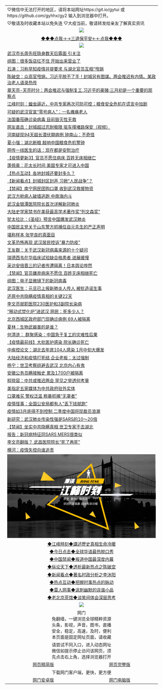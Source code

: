 <table>
<tr>
<td colspan="2" align=left>
♡微信中无法打开的地区，请将本站网址https://git.io/gytui 或 https://github.com/gyhhx/gy2 输入到浏览器中打开。 
 </td>
</tr>
 <tr>
 <td colspan="2" align=left>
♡敬请及时收藏本站以免失连
♡大疫当前，敬请转发给亲友了解真实资讯 
</td>
 </tr>
  <tr>
    <td colspan="2" align=center><img src="https://github.com/gyhhx/image-upload/blob/master/3t%20(1).jpg"></td>
 </tr>
 <tr><td colspan="2" align="center"><a href="https://xball.casa/oo.aspx?name=ogQuit&key=eqxowaguscvmxdgc&from=gy">◆◆◆点我→→三退保平安←←点我◆◆◆</a></td></tr>
  <tr>
    <td colspan="2" align=center><img src="https://cdn.jsdelivr.net/gh/gyoupiodf/im1/%E7%BD%91%E9%97%A8%E6%96%B0%E9%97%BB1.jpg"></td>
 </tr>
<tr><td colspan="2" align="left"><a href="https://xball.casa/oo.aspx?name=c1132644&key=eqxowaguscvmxdgc&from=gy">武汉市长周先旺隐身数天后露面 引关注</a></td></tr>
<tr><td colspan="2" align="left"><a href="https://xball.casa/oo.aspx?name=c1132685&key=eqxowaguscvmxdgc&from=gy">组图：很多饭店扛不住 开始出来营业了</a></td></tr>
 <tr><td colspan="2" align="left"><a href="https://xball.casa/oo.aspx?name=c816850&key=eqxowaguscvmxdgc&from=gy">石涛：习称早知疫情并提要求 与湖北官员互相“甩锅</a></td></tr>
<tr><td colspan="2" align="left"><a href="https://xball.casa/oo.aspx?name=c816932&key=eqxowaguscvmxdgc&from=gy">陈破空：众高官甩锅，习近平脱不了手！封城另有图谋。两会推迟有内情。某政治老人语录热传</a></td></tr>
<tr><td colspan="2" align="left"><a href="https://xball.casa/oo.aspx?name=c1025998&key=eqxowaguscvmxdgc&from=gy">章天亮-天亮时分：两会推迟与强制复工,习近平的豪赌;三月初是一个重要的观察点</a></td></tr>
<tr><td colspan="2" align="left"><a href="https://xball.casa/oo.aspx?name=c922850&key=eqxowaguscvmxdgc&from=gy">江峰时刻：蝗虫逼近，中共专家再次可防可控；粮食安全危机在谎言中加剧</a></td></tr>

<tr><td colspan="2" align="left"><a href="https://xball.casa/oo.aspx?name=c1132609&key=eqxowaguscvmxdgc&from=gy">可疑的武汉官宣“零号病人”：一名瘫痪老人</a></td></tr>
<tr><td colspan="2" align="left"><a href="https://xball.casa/oo.aspx?name=c1132659&key=eqxowaguscvmxdgc&from=gy">法国番茄确诊染病毒 目前毁灭性无救</a></td></tr>
<tr><td colspan="2" align="left"><a href="https://xball.casa/oo.aspx?name=c1132689&key=eqxowaguscvmxdgc&from=gy">网友直击：封城超过忍耐极限 驱车撞堵路保安（视频）</a></td></tr>
<tr><td colspan="2" align="left"><a href="https://xball.casa/oo.aspx?name=c1132670&key=eqxowaguscvmxdgc&from=gy">河南疑现94天超长潜伏期病例 钟南山：不奇怪</a></td></tr>
<tr><td colspan="2" align="left"><a href="https://xball.casa/oo.aspx?name=c1132688&key=eqxowaguscvmxdgc&from=gy">夏小强：湖北断粮 敲响中国粮食危机警钟</a></td></tr>
<tr><td colspan="2" align="left"><a href="https://xball.casa/oo.aspx?name=c1132658&key=eqxowaguscvmxdgc&from=gy">网传一线医生的话：现在都是安慰治疗</a></td></tr>
<tr><td colspan="2" align="left"><a href="https://xball.casa/oo.aspx?name=c1131771&key=eqxowaguscvmxdgc&from=gy">【疫情更新3】官员不愿住病床 百姓无床相继亡</a></td></tr>
<tr><td colspan="2" align="left"><a href="https://xball.casa/oo.aspx?name=c1132666&key=eqxowaguscvmxdgc&from=gy">蓬佩奥：花太长时间 美国专家才可进入中国</a></td></tr>
<tr><td colspan="2" align="left"><a href="https://xball.casa/oo.aspx?name=c1132628&key=eqxowaguscvmxdgc&from=gy">【热点互动】各地封城还要封多久？</a></td></tr>
<tr><td colspan="2" align="left"><a href="https://xball.casa/oo.aspx?name=c1132633&key=eqxowaguscvmxdgc&from=gy">【新闻看点】封城封区封声 习掀“人民战争”？</a></td></tr>
<tr><td colspan="2" align="left"><a href="https://xball.casa/oo.aspx?name=c1132667&key=eqxowaguscvmxdgc&from=gy">【禁闻】南宁网民团购口罩 收到武汉救援物资</a></td></tr>
<tr><td colspan="2" align="left"><a href="https://xball.casa/oo.aspx?name=c1132682&key=eqxowaguscvmxdgc&from=gy">武汉方舱病人破墙逃跑 中南海内斗</a></td></tr>
<tr><td colspan="2" align="left"><a href="https://xball.casa/oo.aspx?name=c1132660&key=eqxowaguscvmxdgc&from=gy">武汉金银潭医院院长首次详解新冠肺炎</a></td></tr>
<tr><td colspan="2" align="left"><a href="https://xball.casa/oo.aspx?name=c1132608&key=eqxowaguscvmxdgc&from=gy">大陆史学家禁书在美获最高学术著作奖“列文森奖”</a></td></tr>
<tr><td colspan="2" align="left"><a href="https://xball.casa/oo.aspx?name=c1132640&key=eqxowaguscvmxdgc&from=gy">犹太拉比：《圣经》预言中国爆发武汉肺炎</a></td></tr>
<tr><td colspan="2" align="left"><a href="https://xball.casa/oo.aspx?name=c1132635&key=eqxowaguscvmxdgc&from=gy">中国民主党关于山东警方抓捕任自元先生的严正声明</a></td></tr>
<tr><td colspan="2" align="left"><a href="https://xball.casa/oo.aspx?name=c1132690&key=eqxowaguscvmxdgc&from=gy">堪称样本 张学良的真面目</a></td></tr>
<tr><td colspan="2" align="left"><a href="https://xball.casa/oo.aspx?name=c1132681&key=eqxowaguscvmxdgc&from=gy">文革恐怖再现 武汉居民控诉&quot;暴力防疫&quot;</a></td></tr>
<tr><td colspan="2" align="left"><a href="https://xball.casa/oo.aspx?name=c1132648&key=eqxowaguscvmxdgc&from=gy">王友群：关于武汉新冠病毒来源的十个疑问</a></td></tr>
<tr><td colspan="2" align="left"><a href="https://xball.casa/oo.aspx?name=c1132621&key=eqxowaguscvmxdgc&from=gy">瑞德西韦在华临床试验缺合格患者 进展缓慢</a></td></tr>
<tr><td colspan="2" align="left"><a href="https://xball.casa/oo.aspx?name=c1132597&key=eqxowaguscvmxdgc&from=gy">采访安倍晋三的记者传遭隔离！日本舆论哗然</a></td></tr>
<tr><td colspan="2" align="left"><a href="https://xball.casa/oo.aspx?name=c1132671&key=eqxowaguscvmxdgc&from=gy">【禁闻】官员嫌弃病床不愿住 百姓无床相继死亡</a></td></tr>
<tr><td colspan="2" align="left"><a href="https://xball.casa/oo.aspx?name=c1132661&key=eqxowaguscvmxdgc&from=gy">组图：电子显微镜下的新冠病毒</a></td></tr>
<tr><td colspan="2" align="left"><a href="https://xball.casa/oo.aspx?name=c1132623&key=eqxowaguscvmxdgc&from=gy">武汉医生：元旦已上报新肺炎人传人 被批造谣生事</a></td></tr>
<tr><td colspan="2" align="left"><a href="https://xball.casa/oo.aspx?name=c1132627&key=eqxowaguscvmxdgc&from=gy">还原中共隐瞒疫情真相的关键22天</a></td></tr>
<tr><td colspan="2" align="left"><a href="https://xball.casa/oo.aspx?name=c1132645&key=eqxowaguscvmxdgc&from=gy">李文亮就职医院230医护和3副院长染病</a></td></tr>
<tr><td colspan="2" align="left"><a href="https://xball.casa/oo.aspx?name=c1132619&key=eqxowaguscvmxdgc&from=gy">“移动式焚化炉”进武汉 网民：死多少人？</a></td></tr>
<tr><td colspan="2" align="left"><a href="https://xball.casa/oo.aspx?name=c1132604&key=eqxowaguscvmxdgc&from=gy">北京西城区政府部门现确诊病例 69人被隔离</a></td></tr>
<tr><td colspan="2" align="left"><a href="https://xball.casa/oo.aspx?name=c1132662&key=eqxowaguscvmxdgc&from=gy">夏林：生物武器害的是谁？</a></td></tr>
<tr><td colspan="2" align="left"><a href="https://xball.casa/oo.aspx?name=c1132611&key=eqxowaguscvmxdgc&from=gy">何清涟： 群聚感染：中国急于复工的灾难性后果</a></td></tr>
<tr><td colspan="2" align="left"><a href="https://xball.casa/oo.aspx?name=c1132683&key=eqxowaguscvmxdgc&from=gy">【疫情最前线】大批医护感染 院长确诊死亡</a></td></tr>
<tr><td colspan="2" align="left"><a href="https://xball.casa/oo.aspx?name=c1132632&key=eqxowaguscvmxdgc&from=gy">中疾控论文：湖北去年底104人感染 1月中旬大爆发</a></td></tr>
<tr><td colspan="2" align="left"><a href="https://xball.casa/oo.aspx?name=c1132630&key=eqxowaguscvmxdgc&from=gy">大陆经济和疫情打死结  企业老板：太过强制</a></td></tr>
<tr><td colspan="2" align="left"><a href="https://xball.casa/oo.aspx?name=c1132687&key=eqxowaguscvmxdgc&from=gy">杨宁：世卫考察组避去武汉 北京内心有鬼</a></td></tr>
<tr><td colspan="2" align="left"><a href="https://xball.casa/oo.aspx?name=c1132679&key=eqxowaguscvmxdgc&from=gy">安徽公务员瞒接触史 累及1700户被隔离</a></td></tr>
<tr><td colspan="2" align="left"><a href="https://xball.casa/oo.aspx?name=c1132636&key=eqxowaguscvmxdgc&from=gy">程晓容：中共或推迟两会 罕见之举透何考量</a></td></tr>
<tr><td colspan="2" align="left"><a href="https://xball.casa/oo.aspx?name=c1132665&key=eqxowaguscvmxdgc&from=gy">美指定五家媒体为中共政府驻外实体</a></td></tr>
<tr><td colspan="2" align="left"><a href="https://xball.casa/oo.aspx?name=c1132673&key=eqxowaguscvmxdgc&from=gy">口罩难买 警权泛滥 粗暴抓捕“无罩者”</a></td></tr>
<tr><td colspan="2" align="left"><a href="https://xball.casa/oo.aspx?name=c1132700&key=eqxowaguscvmxdgc&from=gy">疫情怪事：全国公安局都有人“丢下钱就跑”</a></td></tr>
<tr><td colspan="2" align="left"><a href="https://xball.casa/oo.aspx?name=c1132624&key=eqxowaguscvmxdgc&from=gy">疫情如3月底得不到控制 二季度中国将现裁员浪潮</a></td></tr>
<tr><td colspan="2" align="left"><a href="https://xball.casa/oo.aspx?name=c1132591&key=eqxowaguscvmxdgc&from=gy">新研究：武汉肺炎传染性强是SARS的10～20倍</a></td></tr>
<tr><td colspan="2" align="left"><a href="https://xball.casa/oo.aspx?name=c1132698&key=eqxowaguscvmxdgc&from=gy">【禁闻】坐实中共隐瞒真相 世卫专家不去湖北</a></td></tr>
<tr><td colspan="2" align="left"><a href="https://xball.casa/oo.aspx?name=c1132607&key=eqxowaguscvmxdgc&from=gy">报告：新冠病特征同SARS MERS很类似</a></td></tr>
<tr><td colspan="2" align="left"><a href="https://xball.casa/oo.aspx?name=c1132678&key=eqxowaguscvmxdgc&from=gy">李文亮翻版？ 武昌医院院长“死了再死”</a></td></tr>
<tr><td colspan="2" align="left"><a href="https://xball.casa/oo.aspx?name=c1132637&key=eqxowaguscvmxdgc&from=gy">横河：疫情失控向谁追责</a></td></tr>
 
 <tr>
   <td colspan="2" align=center><img src="https://github.com/gyoupiodf/im1/blob/master/jf-1.jpg"></td>
  </tr>
   <tr>
   <td colspan="2" align=center> 
<a href="https://xball.casa/oo.aspx?name=c922850&key=eqxowaguscvmxdgc&from=gy&tag=9877">◆江峰時刻◆講述歷史真相生命冷暖</a><br/>
    </td>
  </tr>
   <tr>
   <td colspan="2" align=center> 
<a href="https://xball.casa/oo.aspx?name=c816850&key=eqxowaguscvmxdgc&from=gy&tag=9877">◆今日点击◆全球华语最热脱口秀</a><br/>
    </td>
  </tr>
  <tr>
  <td colspan="2" align=center>
<a href="https://xball.casa/oo.aspx?name=c816860&key=eqxowaguscvmxdgc&from=gy&tag=99733110">◆中国禁闻◆报道中国最深度内幕</a><br/>
   </tr>
  <tr>
     <td colspan="2" align=center>
<a href="https://xball.casa/oo.aspx?name=c816855&key=eqxowaguscvmxdgc&from=gy&tag=997110">◆纵论天下◆透析最新热点之陈破空</a><br/>
   </tr>
   <tr>
      <td colspan="2" align=center>
<a href="https://xball.casa/oo.aspx?name=c838308&key=eqxowaguscvmxdgc&from=gy&tag=9973110">◆新闻看点◆著名时政分析之李沐阳</a><br/>
   </tr>
   <tr>
     <td colspan="2" align=center>
<a href="https://xball.casa/oo.aspx?name=c816852&key=eqxowaguscvmxdgc&from=gy&tag=9733110">◆热点互动◆把握时事热点的脉动</a><br/>
   </tr>
   <tr>
      <td colspan="2" align=center>
<a href="https://xball.casa/oo.aspx?name=c816694&key=eqxowaguscvmxdgc&from=gy&tag=93310">◆雷人网事◆讽刺幽默的诙谐小品</a><br/>
   </tr>
   <tr>
    <td colspan="2" align=center>
<a href="https://xball.casa/oo.aspx?name=c816650&key=eqxowaguscvmxdgc&from=gy&tag=9973110">◆老北京茶馆◆谈笑间体会深层思考</a><br/>
   </tr>
 <tr>
    <td colspan="2" align="center"><img src="https://gitlab.com/ogate2/up/raw/master/_/oGate65.jpg"/></td>
  </tr>
  <tr>
    <td colspan="2" align="center">网门<br/>免翻墙，一键浏览全球精粹资源<br/>头条，影视，声音，图书，直播<br/>安全，稳定，高速，及时，便利<br/>本页面是固定网址页面，请收藏</td>
  <tr>
  <tr>
    <td colspan="2" align="center">请尝试不同入口，进入动态网址<br/>微信如提示停止访问该网页，须<br/>先点击右上角，选择浏览器打开</td>
  <tr>  
  <tr>
    <td align="center"><a href="https://gitcdn.xyz/repo/otiny/up/master/show002.htm">网页精简版</a></td>
    <td align="center"><a href="https://gitcdn.xyz/repo/otiny/up/master/show001.htm">网页完整版</a></td>
  </tr>
  <tr>
    <td colspan="2" align="center">下载网门客户端，更快，更方便</td>
  <tr>
  <tr>
    <td align="center"><a href="https://raw.githubusercontent.com/opipe/up/master/oGatea.apk">网门安卓版</a></td>
    <td align="center"><a href="https://raw.githubusercontent.com/opipe/up/master/oGate.zip">网门电脑版</a></td>
  </tr>
</table>



